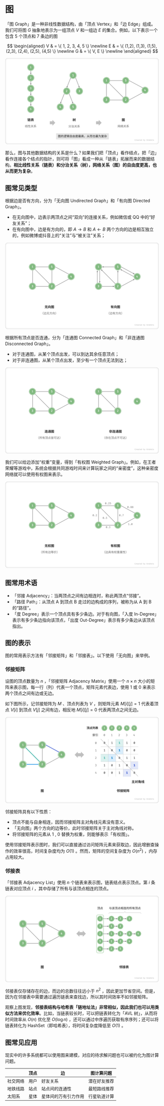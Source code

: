 # 图

「图 Graph」是一种非线性数据结构，由「顶点 Vertex」和「边 Edge」组成。我们可将图 $G$ 抽象地表示为一组顶点 $V$ 和一组边 $E$ 的集合。例如，以下表示一个包含 5 个顶点和 7 条边的图

$$
\begin{aligned}
V & = \{ 1, 2, 3, 4, 5 \} \newline
E & = \{ (1,2), (1,3), (1,5), (2,3), (2,4), (2,5), (4,5) \} \newline
G & = \{ V, E \} \newline
\end{aligned}
$$

![linkedlist_tree_graph](graph.assets/linkedlist_tree_graph.png)

那么，图与其他数据结构的关系是什么？如果我们把「顶点」看作结点，把「边」看作连接各个结点的指针，则可将「图」看成一种从「链表」拓展而来的数据结构。**相比线性关系（链表）和分治关系（树），网络关系（图）的自由度更高，也从而更为复杂**。

## 图常见类型

根据边是否有方向，分为「无向图 Undirected Graph」和「有向图 Directed Graph」。

- 在无向图中，边表示两顶点之间“双向”的连接关系，例如微信或 QQ 中的“好友关系”；
- 在有向图中，边是有方向的，即 $A \rightarrow B$ 和 $A \leftarrow B$ 两个方向的边是相互独立的，例如微博或抖音上的“关注”与“被关注”关系；

![directed_graph](graph.assets/directed_graph.png)

根据所有顶点是否连通，分为「连通图 Connected Graph」和「非连通图 Disconnected Graph」。

- 对于连通图，从某个顶点出发，可以到达其余任意顶点；
- 对于非连通图，从某个顶点出发，至少有一个顶点无法到达；

![connected_graph](graph.assets/connected_graph.png)

我们可以给边添加“权重”变量，得到「有权图 Weighted Graph」。例如，在王者荣耀等游戏中，系统会根据共同游戏时间来计算玩家之间的“亲密度”，这种亲密度网络就可以使用有权图来表示。

![weighted_graph](graph.assets/weighted_graph.png)

## 图常用术语

- 「邻接 Adjacency」：当两顶点之间有边相连时，称此两顶点“邻接”。
- 「路径 Path」：从顶点 A 到顶点 B 走过的边构成的序列，被称为从 A 到 B 的“路径”。
- 「度 Degree」表示一个顶点具有多少条边。对于有向图，「入度 In-Degree」表示有多少条边指向该顶点，「出度 Out-Degree」表示有多少条边从该顶点指出。

## 图的表示

图的常用表示方法有「邻接矩阵」和「邻接表」。以下使用「无向图」来举例。

### 邻接矩阵

设图的顶点数量为 $n$ ，「邻接矩阵 Adjacency Matrix」使用一个 $n \times n$ 大小的矩阵来表示图，每一行（列）代表一个顶点，矩阵元素代表边，使用 $1$ 或 $0$ 来表示两个顶点之间有边或无边。

如下图所示，记邻接矩阵为 $M$ 、顶点列表为 $V$ ，则矩阵元素 $M[i][j] = 1$ 代表着顶点 $V[i]$ 到顶点 $V[j]$ 之间有边，相反地 $M[i][j] = 0$ 代表两顶点之间无边。

![adjacency_matrix](graph.assets/adjacency_matrix.png)

邻接矩阵具有以下性质：

- 顶点不能与自身相连，因而邻接矩阵主对角线元素没有意义。
- 「无向图」两个方向的边等价，此时邻接矩阵关于主对角线对称。
- 将邻接矩阵的元素从 $1$ , $0$ 替换为权重，则能够表示「有权图」。

使用邻接矩阵表示图时，我们可以直接通过访问矩阵元素来获取边，因此增删查操作的效率很高，时间复杂度均为 $O(1)$ 。然而，矩阵的空间复杂度为 $O(n^2)$ ，内存占用较大。

### 邻接表

「邻接表 Adjacency List」使用 $n$ 个链表来表示图，链表结点表示顶点。第 $i$ 条链表对应顶点 $i$ ，其中存储了所有与该顶点相连的顶点。

![adjacency_list](graph.assets/adjacency_list.png)

邻接表仅存储存在的边，而边的总数往往远小于 $n^2$ ，因此更加节省空间。但是，因为在邻接表中需要通过遍历链表来查找边，所以其时间效率不如邻接矩阵。

观察上图发现，**邻接表结构与哈希表「链地址法」非常相似，因此我们也可以用类似方法来优化效率**。比如，当链表较长时，可以把链表转化为「AVL 树」，从而将时间效率从 $O(n)$ 优化至 $O(\log n)$ ，还可以通过中序遍历获取有序序列；还可以将链表转化为 HashSet（即哈希表），将时间复杂度降低至 $O(1)$ 。

## 图常见应用

现实中的许多系统都可以使用图来建模，对应的待求解问题也可以被约化为图计算问题。

<div class="center-table" markdown>

|          | 顶点 | 边                   | 图计算问题   |
| -------- | ---- | -------------------- | ------------ |
| 社交网络 | 用户 | 好友关系             | 潜在好友推荐 |
| 地铁线路 | 站点 | 站点间的连通性       | 最短路线推荐 |
| 太阳系   | 星体 | 星体间的万有引力作用 | 行星轨道计算 |

</div>
